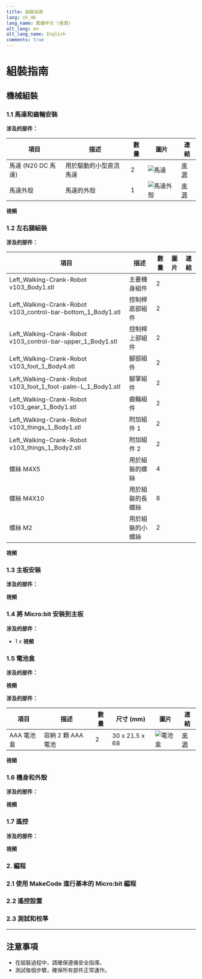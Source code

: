 ```yaml
---
title: 組裝指南
lang: zh_HK
lang_name: 繁體中文 (香港)
alt_lang: en
alt_lang_name: English
comments: true
---
```


# 組裝指南

## 機械組裝
### 1.1 馬達和齒輪安裝

**涉及的部件：**

| 項目               | 描述                | 數量 | 圖片                | 連結          |
|--------------------|----------------------------|----------|----------------------|----------------------|
| 馬達 (N20 DC 馬達) | 用於驅動的小型直流馬達 | 2        | ![馬達](https://robu.in/wp-content/uploads/2017/12/DC12V-200RPM-Gear-Motor-N20-Micro-Speed-Reduction-Gear-DC-Motor-with-Metal-Gearbox-Wheel.jpg_640x640.jpg) | [來源](link_to_source) |
| 馬達外殼         | 馬達的外殼    | 1        | ![馬達外殼](images/motor-case.png) | [來源](link_to_source) |

**視頻**

### 1.2 左右腿組裝

**涉及的部件：**

| 項目                                             | 描述                       | 數量 | 圖片 | 連結 |
|--------------------------------------------------|-----------------------------------|----------|-------|------|
| Left_Walking-Crank-Robot v103_Body1.stl         | 主要機身組件                | 2        |       |      |
| Left_Walking-Crank-Robot v103_control-bar-bottom_1_Body1.stl | 控制桿底部組件       | 2        |       |      |
| Left_Walking-Crank-Robot v103_control-bar-upper_1_Body1.stl | 控制桿上部組件        | 2        |       |      |
| Left_Walking-Crank-Robot v103_foot_1_Body4.stl  | 腳部組件                     | 2        |       |      |
| Left_Walking-Crank-Robot v103_foot_1_foot-palm-L_1_Body1.stl | 腳掌組件                | 2        |       |      |
| Left_Walking-Crank-Robot v103_gear_1_Body1.stl  | 齒輪組件                     | 2        |       |      |
| Left_Walking-Crank-Robot v103_things_1_Body1.stl | 附加組件 1            | 2        |       |      |
| Left_Walking-Crank-Robot v103_things_1_Body2.stl | 附加組件 2            | 2        |       |      |
| 螺絲 M4X5                                       | 用於組裝的螺絲                 | 4        |       |      |
| 螺絲 M4X10                                      | 用於組裝的長螺絲          | 8        |       |      |
| 螺絲 M2                                         | 用於組裝的小螺絲           | 2      |       |      |

**視頻**

### 1.3 主板安裝

**涉及的部件：**

**視頻**

### 1.4 將 Micro:bit 安裝到主板

**涉及的部件：**
- 1 x
**視頻**

### 1.5 電池盒

**涉及的部件：**

**視頻**

**涉及的部件：**

| 項目                     | 描述                          | 數量 | 尺寸 (mm)         | 圖片                | 連結          |
|--------------------------|--------------------------------------|----------|--------------------------|----------------------|----------------|
| AAA 電池盒     | 容納 2 顆 AAA 電池                | 2        | 30 x 21.5 x 68           | ![電池盒](https://example.com/battery-case-image.jpg) | [來源](link_to_source) |

**視頻**

### 1.6 機身和外殼

**涉及的部件：**

**視頻**

### 1.7 遙控

**涉及的部件：**

**視頻**

### 2. 編程

### 2.1 使用 MakeCode 進行基本的 Micro:bit 編程

### 2.2 遙控設置

### 2.3 測試和校準

---

## 注意事項
- 在組裝過程中，請確保遵循安全指導。
- 測試每個步驟，確保所有部件正常運作。 